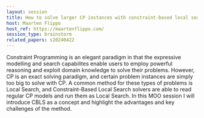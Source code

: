```yaml
---
layout: session
title: How to solve larger CP instances with constraint-based local search?
host: Maarten Flippo
host_ref: https://maartenflippo.com/
session_type: brainstorm
related_papers: s20240422
---
```


Constraint Programming is an elegant paradigm in that the expressive modelling and search capabilites enable users to employ powerful reasoning and exploit domain knowledge to solve their problems. However, CP is an exact solving paradigm, and certain problem instances are simply too big to solve with CP. A common method for these types of problems is Local Search, and Constraint-Based Local Search solvers are able to read regular CP models and run them as Local Search. In this MOO session I will introduce CBLS as a concept and highlight the advantages and key challenges of the method.
